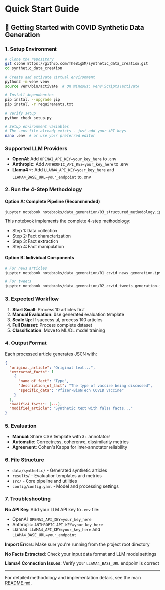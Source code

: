 # Quick Start Guide

## 🚀 Getting Started with COVID Synthetic Data Generation

### 1. Setup Environment
```bash
# Clone the repository
git clone https://github.com/TheBigSM/synthetic_data_creation.git
cd synthetic_data_creation

# Create and activate virtual environment
python3 -m venv venv
source venv/bin/activate  # On Windows: venv\Scripts\activate

# Install dependencies
pip install --upgrade pip
pip install -r requirements.txt

# Verify setup
python check_setup.py

# Setup environment variables
# The .env file already exists - just add your API keys
nano .env  # or use your preferred editor
```

### Supported LLM Providers
- **OpenAI**: Add `OPENAI_API_KEY=your_key_here` to .env
- **Anthropic**: Add `ANTHROPIC_API_KEY=your_key_here` to .env  
- **Llama4** ⭐: Add `LLAMA4_API_KEY=your_key_here` and `LLAMA4_BASE_URL=your_endpoint` to .env

### 2. Run the 4-Step Methodology

#### Option A: Complete Pipeline (Recommended)
```bash
jupyter notebook notebooks/data_generation/03_structured_methodology.ipynb
```
This notebook implements the complete 4-step methodology:
- Step 1: Data collection
- Step 2: Fact characterization  
- Step 3: Fact extraction
- Step 4: Fact manipulation

#### Option B: Individual Components
```bash
# For news articles
jupyter notebook notebooks/data_generation/01_covid_news_generation.ipynb

# For tweets
jupyter notebook notebooks/data_generation/02_covid_tweets_generation.ipynb
```

### 3. Expected Workflow

1. **Start Small**: Process 10 articles first
2. **Manual Evaluation**: Use generated evaluation template
3. **Scale Up**: If successful, process 100 articles
4. **Full Dataset**: Process complete dataset
5. **Classification**: Move to ML/DL model training

### 4. Output Format

Each processed article generates JSON with:
```json
{
  "original_article": "Original text...",
  "extracted_facts": [
    {
      "name_of_fact": "Type",
      "description_of_fact": "The type of vaccine being discussed", 
      "specific_data": "Pfizer-BioNTech COVID vaccine"
    }
  ],
  "modified_facts": [...],
  "modified_article": "Synthetic text with false facts..."
}
```

### 5. Evaluation

- **Manual**: Share CSV template with 3+ annotators
- **Automatic**: Correctness, coherence, dissimilarity metrics
- **Agreement**: Cohen's Kappa for inter-annotator reliability

### 6. File Structure

- `data/synthetic/` - Generated synthetic articles
- `results/` - Evaluation templates and metrics
- `src/` - Core pipeline and utilities
- `config/config.yaml` - Model and processing settings

### 7. Troubleshooting

**No API Key**: Add your LLM API key to `.env` file:
- OpenAI: `OPENAI_API_KEY=your_key_here`
- Anthropic: `ANTHROPIC_API_KEY=your_key_here`  
- Llama4: `LLAMA4_API_KEY=your_key_here` and `LLAMA4_BASE_URL=your_endpoint`

**Import Errors**: Make sure you're running from the project root directory

**No Facts Extracted**: Check your input data format and LLM model settings

**Llama4 Connection Issues**: Verify your `LLAMA4_BASE_URL` endpoint is correct

---

For detailed methodology and implementation details, see the main [README.md](README.md).
